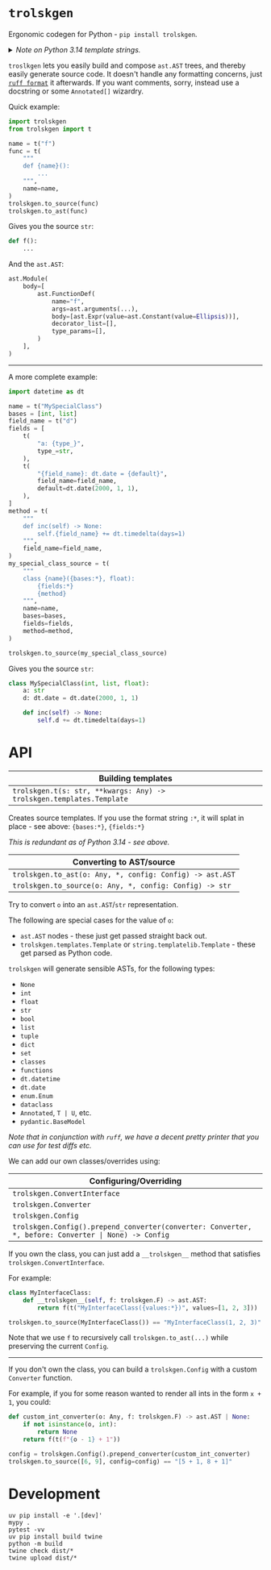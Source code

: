 # `trolskgen`

Ergonomic codegen for Python - `pip install trolskgen`.

<details>
    <summary><em>Note on Python 3.14 template strings.</em></summary>

<br>

From Python 3.14 upwards, there are [template strings](https://peps.python.org/pep-0750/), these make `trolskgen` significantly more succinct.

Where previously you'd do:

```python
name = t("f")
func = t(
    """
    def {name}():
        ...
    """,
    name=name,
)
trolskgen.to_source(func)
```

As of Python 3.14, you can do:

```python
name = t"f"
func =  t"""
    def {name}():
        ...
"""
trolskgen.to_source(func)
```

There are some `if sys.version_info >= (3, 14)` flags around, but it _should_ just work come release date.

<hr>

</details>

`troslkgen` lets you easily build and compose `ast.AST` trees, and thereby easily generate source code. It doesn't handle any formatting concerns, just [`ruff format`](https://github.com/astral-sh/ruff) it afterwards. If you want comments, sorry, instead use a docstring or some `Annotated[]` wizardry.

Quick example:

```python
import trolskgen
from trolskgen import t

name = t("f")
func = t(
    """
    def {name}():
        ...
    """,
    name=name,
)
trolskgen.to_source(func)
trolskgen.to_ast(func)
```

Gives you the source `str`:

```python
def f():
    ...
```

And the `ast.AST`:

```python
ast.Module(
    body=[
        ast.FunctionDef(
            name="f",
            args=ast.arguments(...),
            body=[ast.Expr(value=ast.Constant(value=Ellipsis))],
            decorator_list=[],
            type_params=[],
        )
    ],
)
```

<hr>

A more complete example:

```python
import datetime as dt

name = t("MySpecialClass")
bases = [int, list]
field_name = t("d")
fields = [
    t(
        "a: {type_}",
        type_=str,
    ),
    t(
        "{field_name}: dt.date = {default}",
        field_name=field_name,
        default=dt.date(2000, 1, 1),
    ),
]
method = t(
    """
    def inc(self) -> None:
        self.{field_name} += dt.timedelta(days=1)
    """,
    field_name=field_name,
)
my_special_class_source = t(
    """
    class {name}({bases:*}, float):
        {fields:*}
        {method}
    """,
    name=name,
    bases=bases,
    fields=fields,
    method=method,
)

trolskgen.to_source(my_special_class_source)
```

Gives you the source `str`:

```python
class MySpecialClass(int, list, float):
    a: str
    d: dt.date = dt.date(2000, 1, 1)

    def inc(self) -> None:
        self.d += dt.timedelta(days=1)
```

# API

| Building templates |
|---|
| `trolskgen.t(s: str, **kwargs: Any) -> trolskgen.templates.Template` |

Creates source templates. If you use the format string `:*`, it will splat in place - see above: `{bases:*}`, `{fields:*}`

_This is redundant as of Python 3.14 - see above._

| Converting to AST/source|
|---|
| `trolskgen.to_ast(o: Any, *, config: Config) -> ast.AST` |
| `trolskgen.to_source(o: Any, *, config: Config) -> str` |

Try to convert `o` into an `ast.AST`/`str` representation.

The following are special cases for the value of `o`:
- `ast.AST` nodes - these just get passed straight back out.
- `trolskgen.templates.Template` or `string.templatelib.Template` - these get parsed as Python code.

`trolskgen` will generate sensible ASTs, for the following types:

- `None`
- `int`
- `float`
- `str`
- `bool`
- `list`
- `tuple`
- `dict`
- `set`
- `classes`
- `functions`
- `dt.datetime`
- `dt.date`
- `enum.Enum`
- `dataclass`
- `Annotated`, `T | U`, etc.
- `pydantic.BaseModel`

_Note that in conjunction with `ruff`, we have a decent pretty printer that you can use for test diffs etc._

We can add our own classes/overrides using:

| Configuring/Overriding |
|---|
| `trolskgen.ConvertInterface` |
| `trolskgen.Converter` |
| `trolskgen.Config` |
| `trolskgen.Config().prepend_converter(converter: Converter, *, before: Converter \| None) -> Config` |

If you own the class, you can just add a `__trolskgen__` method that satisfies `trolskgen.ConvertInterface`.

For example:

```python
class MyInterfaceClass:
    def __trolskgen__(self, f: trolskgen.F) -> ast.AST:
        return f(t("MyInterfaceClass({values:*})", values=[1, 2, 3]))

trolskgen.to_source(MyInterfaceClass()) == "MyInterfaceClass(1, 2, 3)"
```

Note that we use `f` to recursively call `trolskgen.to_ast(...)` while preserving the current `Config`.

<hr>

If you don't own the class, you can build a `trolskgen.Config` with a custom `Converter` function.

For example, if you for some reason wanted to render all ints in the form `x + 1`, you could:

```python
def custom_int_converter(o: Any, f: trolskgen.F) -> ast.AST | None:
    if not isinstance(o, int):
        return None
    return f(t(f"{o - 1} + 1"))

config = trolskgen.Config().prepend_converter(custom_int_converter)
trolskgen.to_source([6, 9], config=config) == "[5 + 1, 8 + 1]"
```

# Development

```
uv pip install -e '.[dev]'
mypy .
pytest -vv
uv pip install build twine
python -m build
twine check dist/*
twine upload dist/*
```
